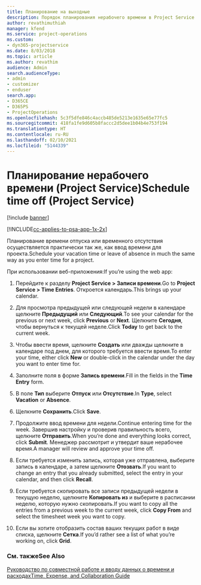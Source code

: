 ```yaml
---
title: Планирование на выходные
description: Порядок планирования нерабочего времени в Project Service
author: revathimuthiah
manager: kfend
ms.service: project-operations
ms.custom:
- dyn365-projectservice
ms.date: 8/03/2018
ms.topic: article
ms.author: revathim
audience: Admin
search.audienceType:
- admin
- customizer
- enduser
search.app:
- D365CE
- D365PS
- ProjectOperations
ms.openlocfilehash: 5c3f5dfe846c4accb485de5213e1635e65e77fc5
ms.sourcegitcommit: 418fa1fe9d605b8faccc2d5dee1b04b4e753f194
ms.translationtype: HT
ms.contentlocale: ru-RU
ms.lasthandoff: 02/10/2021
ms.locfileid: "5144339"
---
```

# <a name="schedule-time-off-project-service"></a><span data-ttu-id="7ee6b-103">Планирование нерабочего времени (Project Service)</span><span class="sxs-lookup"><span data-stu-id="7ee6b-103">Schedule time off (Project Service)</span></span>

[!include [banner](../includes/psa-now-project-operations.md)]

[!INCLUDE[cc-applies-to-psa-app-1x-2x](../includes/cc-applies-to-psa-app-1x-2x.md)]

<span data-ttu-id="7ee6b-104">Планирование времени отпуска или временного отсутствия осуществляется практически так же, как ввод времени для проекта.</span><span class="sxs-lookup"><span data-stu-id="7ee6b-104">Schedule your vacation time or leave of absence in much the same way as you enter time for a project.</span></span>  
  
 <span data-ttu-id="7ee6b-105">При использовании веб-приложения:</span><span class="sxs-lookup"><span data-stu-id="7ee6b-105">If you’re using the web app:</span></span>  
  
1.  <span data-ttu-id="7ee6b-106">Перейдите к разделу **Project Service > Записи времени**.</span><span class="sxs-lookup"><span data-stu-id="7ee6b-106">Go to **Project Service > Time Entries**.</span></span> <span data-ttu-id="7ee6b-107">Откроется календарь.</span><span class="sxs-lookup"><span data-stu-id="7ee6b-107">This brings up your calendar.</span></span>  
  
2.  <span data-ttu-id="7ee6b-108">Для просмотра предыдущей или следующей недели в календаре щелкните **Предыдущий** или **Следующий**.</span><span class="sxs-lookup"><span data-stu-id="7ee6b-108">To see your calendar for the previous or next week, click **Previous** or **Next**.</span></span> <span data-ttu-id="7ee6b-109">Щелкните **Сегодня**, чтобы вернуться к текущей неделе.</span><span class="sxs-lookup"><span data-stu-id="7ee6b-109">Click **Today** to get back to the current week.</span></span>  
  
3.  <span data-ttu-id="7ee6b-110">Чтобы ввести время, щелкните **Создать** или дважды щелкните в календаре под днем, для которого требуется ввести время.</span><span class="sxs-lookup"><span data-stu-id="7ee6b-110">To enter your time, either click **New** or double-click in the calendar under the day you want to enter time for.</span></span>  
  
4.  <span data-ttu-id="7ee6b-111">Заполните поля в форме **Запись времени**.</span><span class="sxs-lookup"><span data-stu-id="7ee6b-111">Fill in the fields in the **Time Entry** form.</span></span>  
  
5.  <span data-ttu-id="7ee6b-112">В поле **Тип** выберите **Отпуск** или **Отсутствие**.</span><span class="sxs-lookup"><span data-stu-id="7ee6b-112">In **Type**, select **Vacation** or **Absence**.</span></span>  
  
6.  <span data-ttu-id="7ee6b-113">Щелкните **Сохранить**.</span><span class="sxs-lookup"><span data-stu-id="7ee6b-113">Click **Save**.</span></span>  
  
7.  <span data-ttu-id="7ee6b-114">Продолжите ввод времени для недели.</span><span class="sxs-lookup"><span data-stu-id="7ee6b-114">Continue entering time for the week.</span></span> <span data-ttu-id="7ee6b-115">Завершив настройку и проверив правильность всего, щелкните **Отправить**.</span><span class="sxs-lookup"><span data-stu-id="7ee6b-115">When you’re done and everything looks correct, click **Submit**.</span></span> <span data-ttu-id="7ee6b-116">Менеджер рассмотрит и утвердит ваше нерабочее время.</span><span class="sxs-lookup"><span data-stu-id="7ee6b-116">A manager will review and approve your time off.</span></span>  
  
8.  <span data-ttu-id="7ee6b-117">Если требуется изменить запись, которая уже отправлена, выберите запись в календаре, а затем щелкните **Отозвать**.</span><span class="sxs-lookup"><span data-stu-id="7ee6b-117">If you want to change an entry that you already submitted, select the entry in your calendar, and then click **Recall**.</span></span>  
  
9. <span data-ttu-id="7ee6b-118">Если требуется скопировать все записи предыдущей недели в текущую неделю, щелкните **Копировать из** и выберите в расписании неделю, которую нужно скопировать.</span><span class="sxs-lookup"><span data-stu-id="7ee6b-118">If you want to copy all the entries from a previous week to the current week, click **Copy From** and select the timesheet week you want to copy.</span></span>  
  
10. <span data-ttu-id="7ee6b-119">Если вы хотите отобразить состав ваших текущих работ в виде списка, щелкните **Сетка**.</span><span class="sxs-lookup"><span data-stu-id="7ee6b-119">If you’d rather see a list of what you’re working on, click **Grid**.</span></span>  
  
### <a name="see-also"></a><span data-ttu-id="7ee6b-120">См. также</span><span class="sxs-lookup"><span data-stu-id="7ee6b-120">See Also</span></span>  
 [<span data-ttu-id="7ee6b-121">Руководство по совместной работе и вводу данных о времени и расходах</span><span class="sxs-lookup"><span data-stu-id="7ee6b-121">Time, Expense, and Collaboration Guide</span></span>](../psa/time-expense-collaboration-guide.md)
